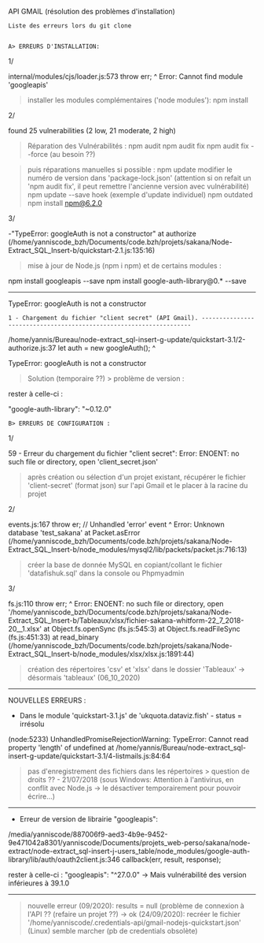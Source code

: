 API GMAIL (résolution des problèmes d'installation)

	Liste des erreurs lors du git clone


    A> ERREURS D'INSTALLATION:

1/

internal/modules/cjs/loader.js:573
    throw err;     ^
Error: Cannot find module 'googleapis'

>installer les modules complémentaires ('node modules'):
npm install


2/

found 25 vulnerabilities (2 low, 21 moderate, 2 high)

>Réparation des Vulnérabilités :
npm audit
npm audit fix
npm audit fix --force (au besoin ??)

>puis réparations manuelles si possible :
npm update
modifier le numéro de version dans 'package-lock.json' (attention si on refait un 'npm audit fix', il peut remettre l'ancienne version avec vulnérabilité)
npm update --save hoek (exemple d'update individuel)
npm outdated
npm install npm@6.2.0


3/

-"TypeError: googleAuth is not a constructor"
 at authorize (/home/yanniscode_bzh/Documents/code.bzh/projets/sakana/Node-Extract_SQL_Insert-b/quickstart-2.1.js:135:16)

> mise à jour de Node.js (npm i npm) et de certains modules :

npm install googleapis --save
npm install google-auth-library@0.* --save

******************

TypeError: googleAuth is not a constructor


    1 - Chargement du fichier "client secret" (API Gmail). -------------------------------------------------------------------
/home/yannis/Bureau/node-extract_sql-insert-g-update/quickstart-3.1/2-authorize.js:37
    let auth = new googleAuth();
               ^

TypeError: googleAuth is not a constructor

> Solution (temporaire ??) > problème de version :

rester à celle-ci :

"google-auth-library": "~0.12.0"




    B> ERREURS DE CONFIGURATION :


1/

59 - Erreur du chargement du fichier "client secret": Error: ENOENT: no such file or directory, open 'client_secret.json'

> après création ou sélection d'un projet existant, récupérer le fichier 'client-secret' (format json) sur l'api Gmail et le placer à la racine du projet


2/

events.js:167
      throw er; // Unhandled 'error' event
      ^
Error: Unknown database 'test_sakana'
    at Packet.asError (/home/yanniscode_bzh/Documents/code.bzh/projets/sakana/Node-Extract_SQL_Insert-b/node_modules/mysql2/lib/packets/packet.js:716:13)

> créer la base de donnée MySQL en copiant/collant le fichier 'datafishuk.sql' dans la console ou Phpmyadmin


3/

fs.js:110
    throw err;
    ^
Error: ENOENT: no such file or directory, open '/home/yanniscode_bzh/Documents/code.bzh/projets/sakana/Node-Extract_SQL_Insert-b/Tableaux/xlsx/fichier-sakana-whitform-22_7_2018-20__1.xlsx'
    at Object.fs.openSync (fs.js:545:3)
    at Object.fs.readFileSync (fs.js:451:33)
    at read_binary (/home/yanniscode_bzh/Documents/code.bzh/projets/sakana/Node-Extract_SQL_Insert-b/node_modules/xlsx/xlsx.js:1891:44)

> création des répertoires 'csv' et 'xlsx' dans le dossier 'Tableaux' -> désormais 'tableaux' (06_10_2020)



*****************

NOUVELLES ERREURS :

- Dans le module 'quickstart-3.1.js' de 'ukquota.dataviz.fish' - status = irrésolu

(node:5233) UnhandledPromiseRejectionWarning: TypeError: Cannot read property 'length' of undefined
    at /home/yannis/Bureau/node-extract_sql-insert-g-update/quickstart-3.1/4-listmails.js:84:64

> pas d'enregistrement des fichiers dans les répertoires > question de droits ?? - 21/07/2018 (sous Windows: Attention à l'antivirus, en conflit avec Node.js -> le désactiver temporairement pour pouvoir écrire...)

**********

- Erreur de version de librairie "googleapis":

/media/yanniscode/887006f9-aed3-4b9e-9452-9e471042a8301/yanniscode/Documents/projets_web-perso/sakana/node-extract/node-extract_sql-insert-j-users_table/node_modules/google-auth-library/lib/auth/oauth2client.js:346
        callback(err, result, response);


rester à celle-ci :
"googleapis": "^27.0.0" -> Mais vulnérabilité des version inférieures à 39.1.0

***

> nouvelle erreur (09/2020): results = null (problème de connexion à l'API ?? (refaire un projet ??) -> ok (24/09/2020): recréer le fichier '/home/yanniscode/.credentials-api/gmail-nodejs-quickstart.json' (Linux) semble marcher (pb de credentials obsolète)







